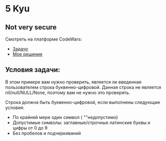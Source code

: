 5 Kyu
======
Not very secure
-------------------
Смотреть на платформе CodeWars:
* [Задачу](https://www.codewars.com/kata/526dbd6c8c0eb53254000110)
* [Мое решение](https://www.codewars.com/kata/reviews/552d66e999020732900002ae/groups/64dfd496bf565d0001279537)

Условия задачи:
---------------
В этом примере вам нужно проверить, является ли введенная пользователем строка буквенно-цифровой. 
Данная строка не является nil/null/NULL/None, поэтому вам не нужно это проверять.

Строка должна быть буквенно-цифровой, если выполнены следующие условия:
* По крайней мере один символ ( ""недопустимо)
* Допустимые символы: заглавные/строчные латинские буквы и цифры от 0 до 9
* Без пробелов и подчеркиваний